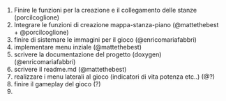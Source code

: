 1. Finire le funzioni per la creazione e il collegamento delle stanze (porcilcoglione)
2. Integrare le funzioni di creazione mappa-stanza-piano (@mattethebest + @porcilcoglione)
3. finire di sistemare le immagini per il gioco (@enricomariafabbri)
4. implementare menu inziale (@mattethebest)
5. scrivere la documentazione del progetto (doxygen) (@enricomariafabbri)
6. scrivere il readme.md (@mattethebest)
7. realizzare i menu laterali al gioco (indicatori di vita potenza etc..) (@?)
8. finire il gameplay del gioco (?)
9. ​